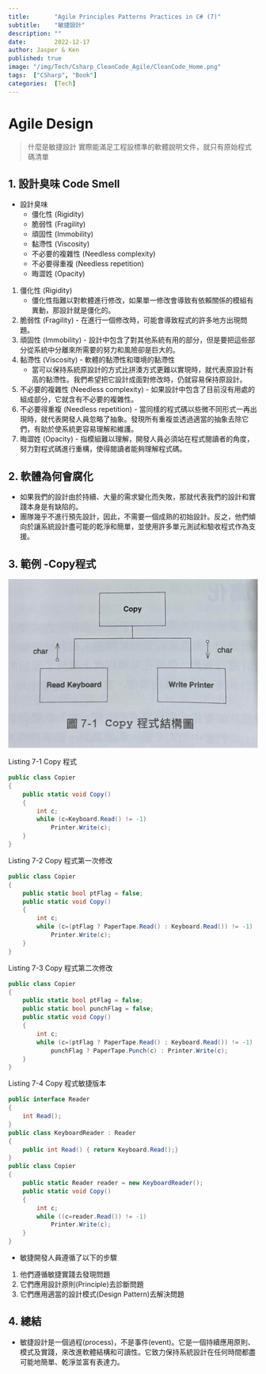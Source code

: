 ```yaml
---
title:       "Agile Principles Patterns Practices in C# (7)"
subtitle:    "敏捷設計"
description: ""
date:        2022-12-17
author: Jasper & Ken
published: true
image: "/img/Tech/Csharp_CleanCode_Agile/CleanCode_Home.png"
tags:  ["CSharp", "Book"]
categories:  [Tech]
---
```


Agile Design
======
> 什麼是敏捷設計
> 實際能滿足工程設標準的軟體說明文件，就只有原始程式碼清單

## 1. 設計臭味 Code Smell

- 設計臭味
	* 僵化性 (Rigidity)
	* 脆弱性 (Fragility)
	* 頑固性 (Immobility)
	* 黏滯性 (Viscosity)
	* 不必要的複雜性 (Needless complexity)
	* 不必要得重複 (Needless repetition)
	* 晦澀姓 (Opacity)
1. 僵化性 (Rigidity)
	* 僵化性指難以對軟體進行修改，如果單一修改會導致有依賴關係的模組有異動，那設計就是僵化的。
2. 脆弱性 (Fragility) - 在進行一個修改時，可能會導致程式的許多地方出現問題。
3. 頑固性 (Immobility) - 設計中包含了對其他系統有用的部分，但是要把這些部分從系統中分離來所需要的努力和風險卻是巨大的。
4. 黏滯性 (Viscosity) - 軟體的黏滯性和環境的黏滯性
	* 當可以保持系統原設計的方式比拼湊方式更難以實現時，就代表原設計有高的黏滯性。我們希望把它設計成面對修改時，仍就容易保持原設計。
5. 不必要的複雜性 (Needless complexity) - 如果設計中包含了目前沒有用處的組成部分，它就含有不必要的複雜性。
6. 不必要得重複 (Needless repetition) - 當同樣的程式碼以些微不同形式一再出現時，就代表開發人員忽略了抽象。發現所有重複並透過適當的抽象去除它們，有助於使系統更容易理解和維護。
7. 晦澀姓 (Opacity) - 指模組難以理解，開發人員必須站在程式閱讀者的角度，努力對程式碼進行重構，使得閱讀者能夠理解程式碼。

## 2. 軟體為何會腐化
- 如果我們的設計由於持續、大量的需求變化而失敗，那就代表我們的設計和實踐本身是有缺陷的。
- 團隊幾乎不進行預先設計，因此，不需要一個成熟的初始設計。反之，他們傾向於讓系統設計盡可能的乾淨和簡單，並使用許多單元測試和驗收程式作為支援。 

## 3. 範例 -Copy程式
![](/img/Tech/Csharp_CleanCode_Agile/Chapter7_Agile/7_1.png) 

Listing 7-1 Copy 程式
```csharp
public class Copier
{
	public static void Copy()
	{
		int c;
		while (c=Keyboard.Read() != -1)
			Printer.Write(c);
	}
}
````

Listing 7-2 Copy 程式第一次修改
```csharp
public class Copier
{
	public static bool ptFlag = false;
	public static void Copy()
	{
		int c;
		while (c=(ptFlag ? PaperTape.Read() : Keyboard.Read()) != -1)
			Printer.Write(c);
	}
}
````
Listing 7-3 Copy 程式第二次修改
```csharp
public class Copier
{
	public static bool ptFlag = false;
	public static bool punchFlag = false;
	public static void Copy()
	{
		int c;
		while (c=(ptFlag ? PaperTape.Read() : Keyboard.Read()) != -1)
			punchFlag ? PaperTape.Punch(c) : Printer.Write(c);
	}
}
````

Listing 7-4 Copy 程式敏捷版本
```csharp
public interface Reader
{
	int Read();
}
public class KeyboardReader : Reader
{
	public int Read() { return Keyboard.Read();}
}
public class Copier
{
	public static Reader reader = new KeyboardReader();
	public static void Copy()
	{
		int c;
		while ((c=reader.Read()) != -1)
			Printer.Write(c);
	}
}
````

- 敏捷開發人員遵循了以下的步驟
1. 他們遵循敏捷實踐去發現問題
2. 它們應用設計原則(Principle)去診斷問題
3. 它們應用適當的設計模式(Design Pattern)去解決問題

## 4. 總結
* 敏捷設計是一個過程(process)，不是事件(event)。它是一個持續應用原則、模式及實踐，來改進軟體結構和可讀性。它致力保持系統設計在任何時間都盡可能地簡單、乾淨並富有表達力。